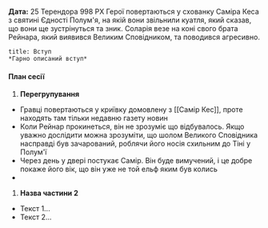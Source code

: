 **Дата:** 25 Терендора 998 РХ
Герої повертаються у схованку Саміра Кеса з святині Єдності Полум'я, на якій вони звільнили куатля, який сказав, що вони ще зустрінуться та зник. Соларія везе на коні свого брата Рейнара, який виявився Великим Сповідником, та поводився агресивно.
```ad-note
title: Вступ
*Гарно описаний вступ*
```
#### План сесії
1. **Перегрупування**
- Гравці повертаються у криївку домовлену з [[Самір Кес]], проте находять там тільки недавню газету новин
- Коли Рейнар прокинеться, він не зрозуміє що відбувалось. Якщо уважно дослідити можна зрозуміти, що шолом Великого Сповідника насправді був зачарований, роблячи його носія схильним до Тіні у Полум'ї 
- Через день у двері постукає Самір. Він буде вимучений, і це добре покаже його вік, що він уже не той ельф яким був колись
- 
1. **Назва частини 2**
- Текст 1...
- Текст 2...